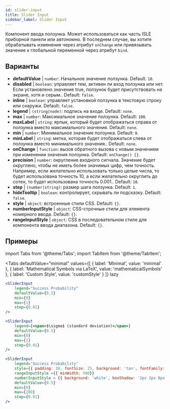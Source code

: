 ```yaml
---
id: slider-input
title: Slider Input
sidebar_label: Slider Input
---
```


Компонент ввода ползунка. Может использоваться как часть ISLE приборной панели или автономно. В последнем случае, вы хотите обрабатывать изменения через атрибут `onChange` или привязывать значение к глобальной переменной через атрибут `bind`.

## Варианты

* __defaultValue__ | `number`: Начальное значение ползунка. Default: `10`.
* __disabled__ | `boolean`: управляет тем, активен ли вход ползунка или нет. Если установлено значение true, ползунок будет присутствовать на экране, хотя и серым.. Default: `false`.
* __inline__ | `boolean`: управляет установкой ползунка в текстовую строку или снаружи. Default: `false`.
* __legend__ | `(string|node)`: подпись на входе. Default: `none`.
* __max__ | `number`: Максимальное значение ползунка. Default: `100`.
* __maxLabel__ | `string`: ярлык, который будет отображаться справа от ползунка вместо максимального значения. Default: `none`.
* __min__ | `number`: Минимальное значение ползунка. Default: `0`.
* __minLabel__ | `string`: метка, которая будет отображаться слева от ползунка вместо минимального значения.. Default: `none`.
* __onChange__ | `function`: вызов обратного вызова с новым значением при изменении значения ползунка. Default: `onChange() {}`.
* __precision__ | `number`: округление входного сигнала. Значение будет округлено, чтобы не иметь более значимых цифр, чем точность. Например, если желательно использовать только целые числа, то будет использована точность 10, а если желательно округлить до сотен, то будет использована точность 0.001.. Default: `10`.
* __step__ | `(number|string)`: размер шага ползунка. Default: `1`.
* __hideTooltip__ | `boolean`: контролирует, скрывать ли подсказку. Default: `false`.
* __style__ | `object`: встроенные стили CSS. Default: `{}`.
* __numberInputStyle__ | `object`: CSS-строчные стили для элемента номерного ввода. Default: `{}`.
* __rangeInputStyle__ | `object`: CSS в последовательном стиле для компонента ввода диапазона. Default: `{}`.


## Примеры

import Tabs from '@theme/Tabs';
import TabItem from '@theme/TabItem';

<Tabs
    defaultValue="minimal"
    values={[
        { label: 'Minimal', value: 'minimal' },
        { label: 'Mathematical Symbols via LaTeX', value: 'mathematicalSymbols' },
        { label: 'Custom Style', value: 'customStyle' }
    ]}
    lazy
>

<TabItem value="minimal">

```jsx live
<SliderInput
    legend="Success Probability"
    defaultValue={0.5}
    min={0}
    max={1}
    step={0.01}
/>
```

</TabItem>

<TabItem value="mathematicalSymbols">

```jsx live
<SliderInput
    legend={<span>$\sigma$ (standard deviation)</span>}
    defaultValue={0.5}
    min={0}
    max={1}
    step={0.01}
/>
```

</TabItem>

<TabItem value="customStyle">

```jsx live
<SliderInput
    legend="Success Probability"
    style={{ padding: 30, fontSize: 25, background: 'tan', fontFamily: 'Georgia'}}
    rangeInputStyle ={{ minWidth: 500}}
    numberInputStyle = {{ background: 'white', boxShadow: '2px 2px 0px black'}}
    defaultValue={0.5}
    min={0}
    max={200}
    step={0.01}
/>
```

</TabItem>

</Tabs>
